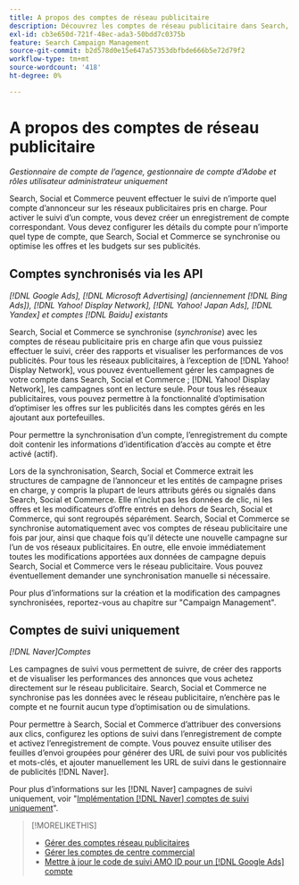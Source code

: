 ```yaml
---
title: A propos des comptes de réseau publicitaire
description: Découvrez les comptes de réseau publicitaire dans Search, Social et Commerce.
exl-id: cb3e650d-721f-48ec-ada3-50bdd7c0375b
feature: Search Campaign Management
source-git-commit: b2d578d0e15e647a57353dbfbde666b5e72d79f2
workflow-type: tm+mt
source-wordcount: '418'
ht-degree: 0%

---
```


# A propos des comptes de réseau publicitaire

*Gestionnaire de compte de l’agence, gestionnaire de compte d’Adobe et rôles utilisateur administrateur uniquement*

Search, Social et Commerce peuvent effectuer le suivi de n’importe quel compte d’annonceur sur les réseaux publicitaires pris en charge. Pour activer le suivi d’un compte, vous devez créer un enregistrement de compte correspondant. Vous devez configurer les détails du compte pour n’importe quel type de compte, que Search, Social et Commerce se synchronise ou optimise les offres et les budgets sur ses publicités.

## Comptes synchronisés via les API

*[!DNL Google Ads], [!DNL Microsoft Advertising] (anciennement [!DNL Bing Ads]), [!DNL Yahoo! Display Network], [!DNL Yahoo! Japan Ads], [!DNL Yandex] et comptes [!DNL Baidu] existants*

Search, Social et Commerce se synchronise (*synchronise*) avec les comptes de réseau publicitaire pris en charge afin que vous puissiez effectuer le suivi, créer des rapports et visualiser les performances de vos publicités. Pour tous les réseaux publicitaires, à l’exception de [!DNL Yahoo! Display Network], vous pouvez éventuellement gérer les campagnes de votre compte dans Search, Social et Commerce ; [!DNL Yahoo! Display Network], les campagnes sont en lecture seule. Pour tous les réseaux publicitaires, vous pouvez permettre à la fonctionnalité d’optimisation d’optimiser les offres sur les publicités dans les comptes gérés en les ajoutant aux portefeuilles.

Pour permettre la synchronisation d’un compte, l’enregistrement du compte doit contenir les informations d’identification d’accès au compte et être activé (actif).

Lors de la synchronisation, Search, Social et Commerce extrait les structures de campagne de l’annonceur et les entités de campagne prises en charge, y compris la plupart de leurs attributs gérés ou signalés dans Search, Social et Commerce. Elle n’inclut pas les données de clic, ni les offres et les modificateurs d’offre entrés en dehors de Search, Social et Commerce, qui sont regroupés séparément. Search, Social et Commerce se synchronise automatiquement avec vos comptes de réseau publicitaire une fois par jour, ainsi que chaque fois qu’il détecte une nouvelle campagne sur l’un de vos réseaux publicitaires. En outre, elle envoie immédiatement toutes les modifications apportées aux données de campagne depuis Search, Social et Commerce vers le réseau publicitaire. Vous pouvez éventuellement demander une synchronisation manuelle si nécessaire.

Pour plus d’informations sur la création et la modification des campagnes synchronisées, reportez-vous au chapitre sur &quot;Campaign Management&quot;.

## Comptes de suivi uniquement

*[!DNL Naver]Comptes*

Les campagnes de suivi vous permettent de suivre, de créer des rapports et de visualiser les performances des annonces que vous achetez directement sur le réseau publicitaire. Search, Social et Commerce ne synchronise pas les données avec le réseau publicitaire, n’enchère pas le compte et ne fournit aucun type d’optimisation ou de simulations.

Pour permettre à Search, Social et Commerce d’attribuer des conversions aux clics, configurez les options de suivi dans l’enregistrement de compte et activez l’enregistrement de compte. Vous pouvez ensuite utiliser des feuilles d’envoi groupées pour générer des URL de suivi pour vos publicités et mots-clés, et ajouter manuellement les URL de suivi dans le gestionnaire de publicités [!DNL Naver].

Pour plus d’informations sur les [!DNL Naver] campagnes de suivi uniquement, voir &quot;[Implémentation [!DNL Naver] comptes de suivi uniquement](/help/search-social-commerce/campaign-management/naver-tracking-only-account-implement.md)&quot;.

>[!MORELIKETHIS]
>
>* [Gérer des comptes réseau publicitaires](ad-network-account-manage.md)
>* [Gérer les comptes de centre commercial](merchant-account-manage.md)
>* [Mettre à jour le code de suivi AMO ID pour un  [!DNL Google Ads] compte](update-amo-id-google.md)
